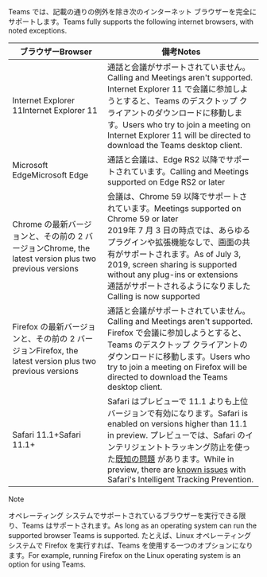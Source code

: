 <span data-ttu-id="0b654-101">Teams では、記載の通りの例外を除き次のインターネット ブラウザーを完全にサポートします。</span><span class="sxs-lookup"><span data-stu-id="0b654-101">Teams fully supports the following internet browsers, with noted exceptions.</span></span>

|<span data-ttu-id="0b654-102">ブラウザー</span><span class="sxs-lookup"><span data-stu-id="0b654-102">Browser</span></span>  |<span data-ttu-id="0b654-103">備考</span><span class="sxs-lookup"><span data-stu-id="0b654-103">Notes</span></span>  |
|---------|---------|
|<span data-ttu-id="0b654-104">Internet Explorer 11</span><span class="sxs-lookup"><span data-stu-id="0b654-104">Internet Explorer 11</span></span>     |   <span data-ttu-id="0b654-105">通話と会議がサポートされていません。</span><span class="sxs-lookup"><span data-stu-id="0b654-105">Calling and Meetings aren't supported.</span></span> <span data-ttu-id="0b654-106">Internet Explorer 11 で会議に参加しようとすると、Teams のデスクトップ クライアントのダウンロードに移動します。</span><span class="sxs-lookup"><span data-stu-id="0b654-106">Users who try to join a meeting on Internet Explorer 11 will be directed to download the Teams desktop client.</span></span>      |
|<span data-ttu-id="0b654-107">Microsoft Edge</span><span class="sxs-lookup"><span data-stu-id="0b654-107">Microsoft Edge</span></span>    |<span data-ttu-id="0b654-108">通話と会議は、Edge RS2 以降でサポートされています。</span><span class="sxs-lookup"><span data-stu-id="0b654-108">Calling and Meetings supported on Edge RS2 or later</span></span> |
|<span data-ttu-id="0b654-109">Chrome の最新バージョンと、その前の 2 バージョン</span><span class="sxs-lookup"><span data-stu-id="0b654-109">Chrome, the latest version plus two previous versions</span></span>     | <span data-ttu-id="0b654-110">会議は、Chrome 59 以降でサポートされています。</span><span class="sxs-lookup"><span data-stu-id="0b654-110">Meetings supported on Chrome 59 or later</span></span><br> <span data-ttu-id="0b654-111">2019年 7 月 3 日の時点では、あらゆるプラグインや拡張機能なしで、画面の共有がサポートされます。</span><span class="sxs-lookup"><span data-stu-id="0b654-111">As of July 3, 2019, screen sharing is supported without any plug-ins or extensions</span></span><br> <span data-ttu-id="0b654-112">通話がサポートされるようになりました</span><span class="sxs-lookup"><span data-stu-id="0b654-112">Calling is now supported</span></span>     |
|<span data-ttu-id="0b654-113">Firefox の最新バージョンと、その前の 2 バージョン</span><span class="sxs-lookup"><span data-stu-id="0b654-113">Firefox, the latest version plus two previous versions</span></span>     |   <span data-ttu-id="0b654-114">通話と会議がサポートされていません。</span><span class="sxs-lookup"><span data-stu-id="0b654-114">Calling and Meetings aren't supported.</span></span> <span data-ttu-id="0b654-115">Firefox で会議に参加しようとすると、Teams のデスクトップ クライアントのダウンロードに移動します。</span><span class="sxs-lookup"><span data-stu-id="0b654-115">Users who try to join a meeting on Firefox will be directed to download the Teams desktop client.</span></span>       |
|<span data-ttu-id="0b654-116">Safari 11.1+</span><span class="sxs-lookup"><span data-stu-id="0b654-116">Safari 11.1+</span></span>     |   <span data-ttu-id="0b654-117">Safari はプレビューで 11.1 よりも上位バージョンで有効になります。</span><span class="sxs-lookup"><span data-stu-id="0b654-117">Safari is enabled on versions higher than 11.1 in preview.</span></span> <span data-ttu-id="0b654-118">プレビューでは、Safari のインテリジェントトラッキング防止を使った[既知の問題](https://support.office.com/article/safari-browser-support-1aac0a7c-35a8-42c1-a7df-f674afe234df) があります。</span><span class="sxs-lookup"><span data-stu-id="0b654-118">While in preview, there are [known issues](https://support.office.com/article/safari-browser-support-1aac0a7c-35a8-42c1-a7df-f674afe234df) with Safari's Intelligent Tracking Prevention.</span></span>|

> [!NOTE]
> <span data-ttu-id="0b654-119">オペレーティング システムでサポートされているブラウザーを実行できる限り、Teams はサポートされます。</span><span class="sxs-lookup"><span data-stu-id="0b654-119">As long as an operating system can run the supported browser Teams is supported.</span></span> <span data-ttu-id="0b654-120">たとえば、Linux オペレーティング システムで Firefox を実行すれば、Teams を使用する一つのオプションになります。</span><span class="sxs-lookup"><span data-stu-id="0b654-120">For example, running Firefox on the Linux operating system is an option for using Teams.</span></span>
